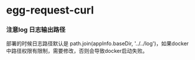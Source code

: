 # egg-request-curl

### 注意log 日志输出路径

部署的时候日志路径默认是 path.join(appInfo.baseDir, '../../log')，如果docker 中路径权限有限制，需要修改，否则会导致docker启动失败。

